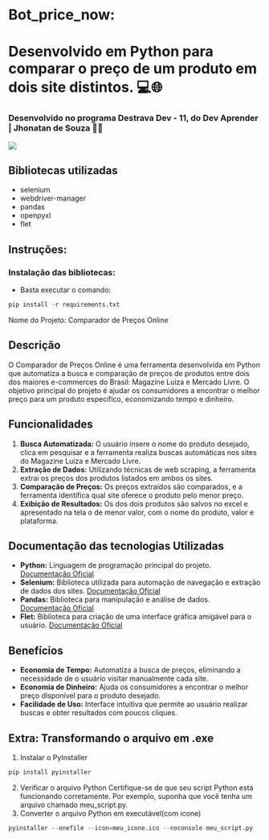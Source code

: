 # Bot_price_now:

# Desenvolvido em Python para comparar o preço de um produto em dois site distintos. 💻🌐

<h3>Desenvolvido no programa Destrava Dev - 11, do Dev Aprender | Jhonatan de Souza 🚀🚀</h3>
<div>
<img src="https://cdn.areademembros.com/image?p=instancia_2872%2Fimage%2FFTi9KwFXtq9vvoMUHCL2lcZG1NGi2KfpG9AGFMbV.png&w=200&h=350&t=crop&d=default-produto.png&uptkn=87c518f057c153774ee90f05ae0580bc" />

## Bibliotecas utilizadas

- selenium
- webdriver-manager
- pandas
- openpyxl
- flet

</div>

## Instruções:

<h3> Instalação das bibliotecas:</h3>

- Basta executar o comando:

```python
pip install -r requirements.txt
```

Nome do Projeto: Comparador de Preços Online

## Descrição

O Comparador de Preços Online é uma ferramenta desenvolvida em Python que automatiza a busca e comparação de preços de produtos entre dois dos maiores e-commerces do Brasil: Magazine Luiza e Mercado Livre. O objetivo principal do projeto é ajudar os consumidores a encontrar o melhor preço para um produto específico, economizando tempo e dinheiro.

## Funcionalidades

1. **Busca Automatizada:** O usuário insere o nome do produto desejado, clica em pesquisar e a ferramenta realiza buscas automáticas nos sites do Magazine Luiza e Mercado Livre.
2. **Extração de Dados:** Utilizando técnicas de web scraping, a ferramenta extrai os preços dos produtos listados em ambos os sites.
3. **Comparação de Preços:** Os preços extraídos são comparados, e a ferramenta identifica qual site oferece o produto pelo menor preço.
4. **Exibição de Resultados:** Os dos dois produtos são salvos no excel e apresentado na tela o de menor valor, com o nome do produto, valor e plataforma.

## Documentação das tecnologias Utilizadas

- **Python:** Linguagem de programação principal do projeto. [Documentação Oficial](https://www.python.org/)
- **Selenium:** Biblioteca utilizada para automação de navegação e extração de dados dos sites. [Documentação Oficial](https://www.selenium.dev/documentation/)
- **Pandas:** Biblioteca para manipulação e análise de dados. [Documentação Oficial](https://pandas.pydata.org/getting_started.html)
- **Flet:** Biblioteca para criação de uma interface gráfica amigável para o usuário. [Documentação Oficial](https://flet.dev/docs/)

## Benefícios

- **Economia de Tempo:** Automatiza a busca de preços, eliminando a necessidade de o usuário visitar manualmente cada site.
- **Economia de Dinheiro:** Ajuda os consumidores a encontrar o melhor preço disponível para o produto desejado.
- **Facilidade de Uso:** Interface intuitiva que permite ao usuário realizar buscas e obter resultados com poucos cliques.

## Extra: Transformando o arquivo em .exe

1. Instalar o PyInstaller

```python
pip install pyinstaller
```

2. Verificar o arquivo Python
   Certifique-se de que seu script Python está funcionando corretamente. Por exemplo, suponha que você tenha um arquivo chamado meu_script.py.
3. Converter o arquivo Python em executável(com icone)

```python
pyinstaller --onefile --icon=meu_icone.ico --noconsole meu_script.py

```
